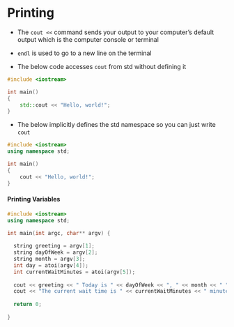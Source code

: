 # Printing
- The `cout <<` command sends your output to your computer’s default output which is the computer console or terminal
- `endl` is used to go to a new line on the terminal

- The below code accesses `cout` from std without defining it
```cpp
#include <iostream>

int main()
{
    std::cout << "Hello, world!";
}
```

- The below implicitly defines the std namespace so you can just write `cout`
```cpp
#include <iostream>
using namespace std;

int main()
{
    cout << "Hello, world!";
}
```

#### Printing Variables
```cpp
#include <iostream>
using namespace std;

int main(int argc, char** argv) {
  
  string greeting = argv[1];
  string dayOfWeek = argv[2];
  string month = argv[3];
  int day = atoi(argv[4]);
  int currentWaitMinutes = atoi(argv[5]);
  
  cout << greeting << " Today is " << dayOfWeek << ", " << month << " " << day << "." << endl;
  cout << "The current wait time is " << currentWaitMinutes << " minutes." << endl;
  
  return 0;
  
}
```